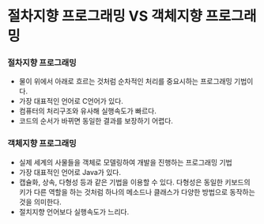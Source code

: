 # 절차지향 프로그래밍 VS 객체지향 프로그래밍
### 절차지향 프로그래밍
- 물이 위에서 아래로 흐르는 것처럼 순차적인 처리를 중요시하는 프로그래밍 기법이다.
- 가장 대표적인 언어로 C언어가 있다.
- 컴퓨터의 처리구조와 유사해 실행속도가 빠르다.
- 코드의 순서가 바뀌면 동일한 결과를 보장하기 어렵다.
### 객체지향 프로그래밍
- 실제 세계의 사물들을 객체로 모델링하여 개발을 진행하는 프로그래밍 기법
- 가장 대표적인 언어로 Java가 있다.
- 캡슐화, 상속, 다형성 등과 같은 기법을 이용할 수 있다. 다형성은 동일한 키보드의 키가 다른 역할을 하는 것처럼 하나의 메소드나 클래스가 다양한 방법으로 동작하는 것을 의미한다.
- 절치지향 언어보다 실행속도가 느리다.
